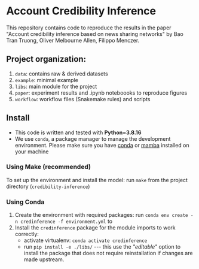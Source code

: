 # Account Credibility Inference

This repository contains code to reproduce the results in the paper "Account credibility inference based on news sharing networks" by Bao Tran Truong, Oliver Melbourne Allen, Filippo Menczer.

## Project organization:

1. `data`: contains raw & derived datasets
2. `example`: minimal example 
3. `libs`: main module for the project
4. `paper`: experiment results and .ipynb noteboooks to reproduce figures
5. `workflow`: workflow files (Snakemake rules) and scripts

## Install 

- This code is written and tested with **Python=3.8.16**
- We use `conda`, a package manager to manage the development environment. Please make sure you have [conda](https://conda.io/projects/conda/en/latest/user-guide/install/index.html#regular-installation) or [mamba](https://mamba.readthedocs.io/en/latest/installation.html#) installed on your machine

### Using Make (recommended)

To set up the environment and install the model: run `make` from the project directory (`credibility-inference`)

### Using Conda
1. Create the environment with required packages: run `conda env create -n credinference -f environment.yml` to 
2. Install the `credinference` package for the module imports to work correctly: 
    - activate virtualenv: `conda activate credinference`
    - run `pip install -e ./libs/` --- this use the
_"editable"_ option to install the package that does not require reinstallation if changes are made upstream. 
